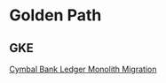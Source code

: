 # Golden Path

## GKE

[Cymbal Bank Ledger Monolith Migration](https://github.com/GoogleCloudPlatform/golden-path/tree/gke-cymbal-bank)
